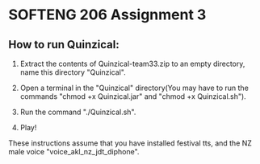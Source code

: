 # SOFTENG 206 Assignment 3

## How to run Quinzical:

1. Extract the contents of Quinzical-team33.zip to an empty directory, name this directory "Quinzical".

2. Open a terminal in  the "Quinzical" directory(You may have to run the commands "chmod +x Quinzical.jar" and "chmod +x Quinzical.sh").

3. Run the command "./Quinzical.sh".

4. Play!

These instructions assume that you have installed festival tts, and the NZ male voice "voice_akl_nz_jdt_diphone".
